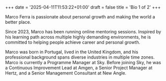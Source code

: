+++
date = '2025-04-11T11:53:22+01:00'
draft = false
title = 'Bio 1 of 2'
+++

Marco Ferra is passionate about personal growth and making the world a better place.

Since 2023, Marco has been running online mentoring sessions. Inspired by his learning path across multiple highly demanding environments, he is committed to helping people achieve career and personal growth.

Marco was born in Portugal, lived in the United Kingdom, and his professional background spans diverse industries in multiple time zones. Marco is currently a Programme Manager at Sky. Before joining Sky, he was a Continuous Improvement Lead at Amgen, a Senior Project Manager at Hertz, and a Senior Management Consultant at New Angle.
